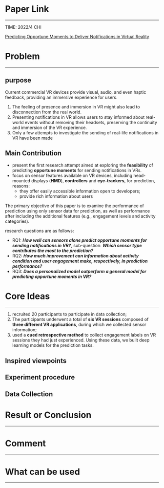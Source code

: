 # Paper Link
---

TIME: 2022/4 CHI

[Predicting Opportune Moments to Deliver Notifications in Virtual Reality](https://doi.org/10.1145/3491102.3517529)


# Problem
---

## purpose

Current commercial VR devices provide visual, audio, and even haptic feedback, providing an immersive experience for users.

1. The feeling of presence and immersion in VR might also lead to disconnection from the real world.
2. Presenting notifications in VR allows users to stay informed about real-world events without removing their headsets, preserving the continuity and immersion of the VR experience.
3. Only a few attempts to investigate the sending of real-life notifications in VR have been made



## Main Contribution

- present the first research attempt aimed at exploring the **feasibility** of predicting **opportune moments** for sending notifications in VRs.
- focus on sensor features available on VR devices, including head-mounted displays (**HMD**), **controllers** and **eye-trackers**, for prediction, reasons:
  - they offer easily accessible information open to developers;
  - provide rich information about users


The primary objective of this paper is to examine the performance of prediction using only sensor data for prediction, as well as performance after including the additional features (e.g., engagement levels and activity categories).


research questions are as follows:

- RQ1: ***How well can sensors alone predict opportune moments for sending notifications in VR?***, sub-question: ***Which sensor type contributes the most to the prediction?***
- RQ2: ***How much improvement can information about activity condition and user engagement make, respectively, in prediction performance?***
- RQ3: ***Does a personalized model outperform a general model for predicting opportune moments in VR?***



# Core Ideas
---

1. recruited 20 participants to participate in data collection;
2. The participants underwent a total of **six VR sessions** composed of **three different VR applications**, during which we collected sensor information;
3. used a **cued retrospective method** to collect engagement labels on VR sessions they had just experienced. Using these data, we built deep learning models for the prediction tasks.


## Inspired viewpoints


## Experiment procedure



## Data Collection





# Result or Conclusion
---





# Comment
---






# What can be used
---

